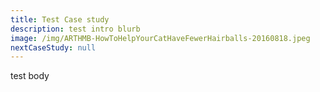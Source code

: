 ```yaml
---
title: Test Case study
description: test intro blurb
image: /img/ARTHMB-HowToHelpYourCatHaveFewerHairballs-20160818.jpeg
nextCaseStudy: null
---
```

test body
